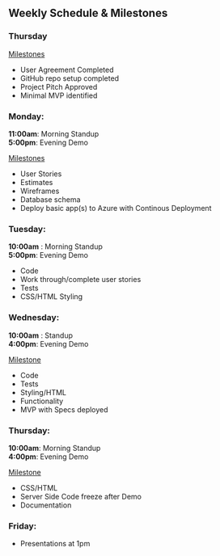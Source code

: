 ## Weekly Schedule & Milestones

### Thursday
<u>Milestones </u>
- User Agreement Completed
- GitHub repo setup completed
- Project Pitch Approved
- Minimal MVP identified

### Monday: <br /> 
**11:00am**: Morning Standup <br />
**5:00pm**: Evening Demo <br />

<u>Milestones</u><br />
- User Stories
- Estimates
- Wireframes
- Database schema
- Deploy basic app(s) to Azure with Continous Deployment

### Tuesday: <br /> 
**10:00am** : Morning Standup <br />
**5:00pm**: Evening Demo <br />

- Code
- Work through/complete user stories
- Tests
- CSS/HTML Styling

### Wednesday: <br /> 
**10:00am** : Standup<br />
**4:00pm**: Evening Demo 

<u> Milestone </u> <br />
- Code 
- Tests
- Styling/HTML
- Functionality
- MVP with Specs deployed


### Thursday: <br /> 
**10:00am**:  Morning Standup <br />
**4:00pm**: Evening Demo <br />

<u> Milestone </u> <br />
- CSS/HTML
- Server Side Code freeze after Demo
- Documentation

### Friday: <br /> 
  - Presentations at 1pm
